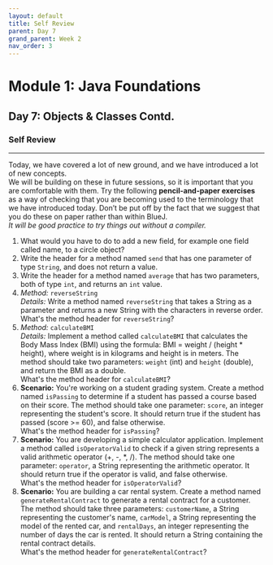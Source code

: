```yaml
---
layout: default
title: Self Review
parent: Day 7
grand_parent: Week 2
nav_order: 3
---
```


# Module 1: Java Foundations
## Day 7: Objects & Classes Contd.
### Self Review
---
Today, we have covered a lot of new ground, and we have introduced a lot of new concepts.  
We will be building on these in future sessions, so it is important that you are comfortable with them. Try the following **pencil-and-paper exercises** as a way of checking that you are becoming used to the terminology that we have introduced today. Don’t be put off by the fact that we suggest that you do these on paper rather than within BlueJ.  
_It will be good practice to try things out without a compiler._

1. What would you have to do to add a new field, for example one field called name, to a circle object?
2. Write the header for a method named `send` that has one parameter of type `String`, and does not return a value.
3. Write the header for a method named `average` that has two parameters, both of type `int`, and returns an `int` value.
4. *Method:* `reverseString`  
   *Details:* Write a method named `reverseString` that takes a String as a parameter and returns a new String with the characters in reverse order.  
   What's the method header for `reverseString`?
5. *Method:* `calculateBMI`  
   *Details:* Implement a method called `calculateBMI` that calculates the Body Mass Index (BMI) using the formula: BMI = weight / (height * height), where weight is in kilograms and height is in meters. The method should take two parameters: `weight` (int) and `height` (double), and return the BMI as a double.  
   What's the method header for `calculateBMI`?
6. **Scenario:** You're working on a student grading system. Create a method named `isPassing` to determine if a student has passed a course based on their score. The method should take one parameter: `score`, an integer representing the student's score. It should return true if the student has passed (score >= 60), and false otherwise.  
   What's the method header for `isPassing`?
7. **Scenario:** You are developing a simple calculator application. Implement a method called `isOperatorValid` to check if a given string represents a valid arithmetic operator (+, -, *, /). The method should take one parameter: `operator`, a String representing the arithmetic operator. It should return true if the operator is valid, and false otherwise.  
   What's the method header for `isOperatorValid`?
8. **Scenario:** You are building a car rental system. Create a method named `generateRentalContract` to generate a rental contract for a customer. The method should take three parameters: `customerName`, a String representing the customer's name, `carModel`, a String representing the model of the rented car, and `rentalDays`, an integer representing the number of days the car is rented. It should return a String containing the rental contract details.  
   What's the method header for `generateRentalContract`?